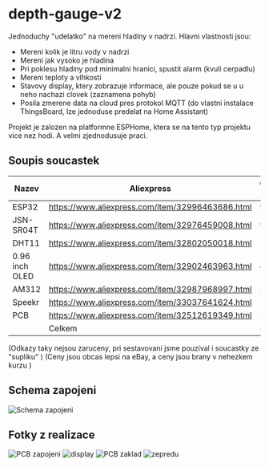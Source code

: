 # depth-gauge-v2

Jednoduchy "udelatko" na mereni hladiny v nadrzi. Hlavni vlastnosti jsou:

 * Mereni kolik je litru vody v nadrzi
 * Mereni jak vysoko je hladina
 * Pri poklesu hladiny pod minimalni hranici, spustit alarm (kvuli cerpadlu)
 * Mereni teploty a vlhkosti
 * Stavovy display, ktery zobrazuje informace, ale pouze pokud se u u neho nachazi clovek (zaznamena pohyb)
 * Posila zmerene data na cloud pres protokol MQTT (do vlastni instalace ThingsBoard, lze jednoduse predelat na Home Assistant)

Projekt je zalozen na platformne ESPHome, ktera se na tento typ projektu vice nez hodi. A velmi zjednodusuje praci. 

## Soupis soucastek 

 | Nazev | Aliexpress | Orientacni cena |
 |-------|------------|-----------------|
 | ESP32 | https://www.aliexpress.com/item/32996463686.html | 95 Kc |
 | JSN-SR04T | https://www.aliexpress.com/item/32976459008.html | 94 Kc |
 | DHT11 | https://www.aliexpress.com/item/32802050018.html | 15 Kc |
 | 0.96 inch OLED  | https://www.aliexpress.com/item/32902463963.html | 46 Kc |
 | AM312 | https://www.aliexpress.com/item/32987968997.html | 30 Kc |
 | Speekr | https://www.aliexpress.com/item/33037641624.html | 12 Kc |
 | PCB | https://www.aliexpress.com/item/32512619349.html | 50 kc |
 | | Celkem | ~ 350 kc |

(Odkazy taky nejsou zaruceny, pri sestavovani jsme pouzival i soucastky ze "supliku" )
(Ceny jsou obcas lepsi na eBay, a ceny jsou brany v nehezkem kurzu )

## Schema zapojeni
![Schema zapojeni](.readme/scheme.png)


## Fotky z realizace 

![PCB zapojeni](.readme/1.jpg)
![display](.readme/2.jpg)
![PCB zaklad](.readme/3.jpg)
![zepredu](.readme/4.jpg)



